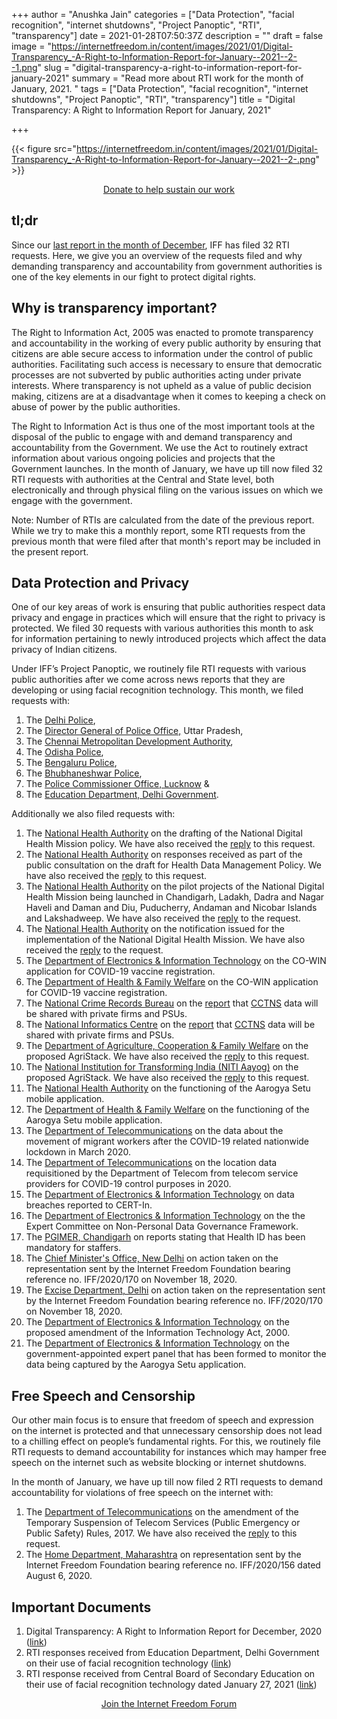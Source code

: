 +++
author = "Anushka Jain"
categories = ["Data Protection", "facial recognition", "internet shutdowns", "Project Panoptic", "RTI", "transparency"]
date = 2021-01-28T07:50:37Z
description = ""
draft = false
image = "https://internetfreedom.in/content/images/2021/01/Digital-Transparency_-A-Right-to-Information-Report-for-January--2021--2--1.png"
slug = "digital-transparency-a-right-to-information-report-for-january-2021"
summary = "Read more about RTI work for the month of January, 2021. "
tags = ["Data Protection", "facial recognition", "internet shutdowns", "Project Panoptic", "RTI", "transparency"]
title = "Digital Transparency: A Right to Information Report for January, 2021"

+++


{{< figure src="https://internetfreedom.in/content/images/2021/01/Digital-Transparency_-A-Right-to-Information-Report-for-January--2021--2-.png" >}}

<div style="text-align:center;">
    <a href="https://internetfreedom.in/donate/" class="button">Donate to help sustain our work</a>
</div>

## **tl;dr**

Since our [last report in the month of December](https://internetfreedom.in/iffs-right-to-information-report-for-december/), IFF has filed 32 RTI requests. Here, we give you an overview of the requests filed and why demanding transparency and accountability from government authorities is one of the key elements in our fight to protect digital rights.

## **Why is transparency important?**

The Right to Information Act, 2005 was enacted to promote transparency and accountability in the working of every public authority by ensuring that citizens are able secure access to information under the control of public authorities. Facilitating such access is necessary to ensure that democratic processes are not subverted by public authorities acting under private interests. Where transparency is not upheld as a value of public decision making, citizens are at a disadvantage when it comes to keeping a check on abuse of power by the public authorities.

The Right to Information Act is thus one of the most important tools at the disposal of the public to engage with and demand transparency and accountability from the Government. We use the Act to routinely extract information about various ongoing policies and projects that the Government launches. In the month of January, we have up till now filed 32 RTI requests with authorities at the Central and State level, both electronically and through physical filing on the various issues on which we engage with the government.

Note: Number of RTIs are calculated from the date of the previous report. While we try to make this a monthly report, some RTI requests from the previous month that were filed after that month's report may be included in the present report.

## **Data Protection and Privacy**

One of our key areas of work is ensuring that public authorities respect data privacy and engage in practices which will ensure that the right to privacy is protected. We filed 30 requests with various authorities this month to ask for information pertaining to newly introduced projects which affect the data privacy of Indian citizens.

Under IFF’s Project Panoptic, we routinely file RTI requests with various public authorities after we come across news reports that they are developing or using facial recognition technology. This month, we filed requests with:

1. The [Delhi Police](https://drive.google.com/file/d/1V_kZjMiMpyxhOgcXKwy3baWSCp1Rx1Em/view?usp=sharing),
2. The [Director General of Police Office,](https://drive.google.com/file/d/19dGKM2gX20yE06WU7apKz9-JkNMo4RJO/view?usp=sharing) Uttar Pradesh,
3. The [Chennai Metropolitan Development Authority](https://drive.google.com/file/d/1ZJ6IQVMdrHbkxuLAEY4FxpoLUZXAVtnG/view),
4. The [Odisha Police](https://drive.google.com/file/d/19O0lVS9cTb7Dgw-vdEIL4ij8zenUdPQe/view),
5. The [Bengaluru Police](https://drive.google.com/file/d/11EQw6ibB85J5GAl915xOJpbYRdiAPGgO/view),
6. The [Bhubhaneshwar Police](https://drive.google.com/file/d/1qJz1H9Dw1aNnOARtQWepeXfQs0mYgIJV/view),
7. The [Police Commissioner Office, Lucknow](https://drive.google.com/file/d/1CaBgRnffK1LRJeEXeyH3ClE5WsZWQdTl/view?usp=sharing) &
8. The [Education Department, Delhi Government](https://drive.google.com/file/d/1v7YNcGTbmCZwRf63ACWnFXWcMR2Yi9o1/view?usp=sharing).

Additionally we also filed requests with:

1. The [National Health Authority](https://drive.google.com/file/d/1oymyqTDGk1opMjfCzZib-aOhOGbdP18I/view?usp=sharing) on the drafting of the National Digital Health Mission policy. We have also received the [reply](https://drive.google.com/file/d/16i6qOC_08F-oVNDHLoNLsBMQudx-H2i_/view?usp=sharing) to this request.
2. The [National Health Authority](https://drive.google.com/file/d/15tq-9b0zwfUAuMkDGixup4CkGNO7cAbb/view?usp=sharing) on responses received as part of the public consultation on the draft for Health Data Management Policy. We have also received the [reply](https://drive.google.com/file/d/1VjRBB6PtV90SWUMrqIz6ahrCiW34LboE/view?usp=sharing) to this request.
3. The [National Health Authority](https://drive.google.com/file/d/1OSTQmKsfjVY2pUVNECs1rzpP2V3CkLy3/view?usp=sharing) on the pilot projects of the National Digital Health Mission being launched in Chandigarh, Ladakh, Dadra and Nagar Haveli and Daman and Diu, Puducherry, Andaman and Nicobar Islands and Lakshadweep. We have also received the [reply](https://drive.google.com/file/d/1MPt0oYuEmQdNdYje3dIpiq-MrH704037/view?usp=sharing) to the request.
4. The [National Health Authority](https://drive.google.com/file/d/1QM7FP1DfStoTSDeApqhwHFR8umdVePrf/view?usp=sharing) on the notification issued for the implementation of the National Digital Health Mission. We have also received the [reply](https://drive.google.com/file/d/1nl63mVOzFUlF-7L3gspwnOXTIxpis5q0/view?usp=sharing) to the request.
5. The [Department of Electronics & Information Technology](https://drive.google.com/file/d/1szrSXxslxrDBdCCx7rEJXMAAoqYhyjMR/view?usp=sharing) on the CO-WIN application for COVID-19 vaccine registration.
6. The [Department of Health & Family Welfare](https://drive.google.com/file/d/1wCUJv2CZYyzIq15j6Af1h6S_193O9e5m/view?usp=sharing) on the CO-WIN application for COVID-19 vaccine registration.
7. The [National Crime Records Bureau](https://drive.google.com/file/d/1HQjhKzJ4JVRP8tPBrvP_Iqq4VDJFnTyo/view?usp=sharing) on the [report](https://www.hindustantimes.com/india-news/pvt-firms-psus-set-to-get-access-to-crime-database/story-4JqLbe8qgtOuVSujVl3n9O.html) that [CCTNS](https://internetfreedom.in/watch-the-watchmen-part-3/) data will be shared with private firms and PSUs.
8. The [National Informatics Centre](https://drive.google.com/file/d/12pgVt-3HR5lRnQUmXe31JGtIf8NnJJ1x/view?usp=sharing) on the [report](https://www.hindustantimes.com/india-news/pvt-firms-psus-set-to-get-access-to-crime-database/story-4JqLbe8qgtOuVSujVl3n9O.html) that [CCTNS](https://internetfreedom.in/watch-the-watchmen-part-3/) data will be shared with private firms and PSUs.
9. The [Department of Agriculture, Cooperation & Family Welfare](https://drive.google.com/file/d/1cQE4dAhq_sPYdnDNlFijSBNrnpUIKprT/view?usp=sharing) on the proposed AgriStack. We have also received the [reply](https://drive.google.com/drive/folders/1K3YPgflFkOhINQVGvWuaQztg3-Q0syap?usp=sharing) to this request.
10. The [National Institution for Transforming India (NITI Aayog)](https://drive.google.com/file/d/1yVmqvbeqCTronSKWE4HETtsXuRRflvOz/view?usp=sharing) on the proposed AgriStack. We have also received the [reply](https://drive.google.com/file/d/1EeqgBthy_KdKeulw7moR0WDHA_ff7WGF/view?usp=sharing) to this request.
11. The [National Health Authority](https://drive.google.com/file/d/1ggBWhxQuAqVpL1zO85w5i63hr82ilv1x/view?usp=sharing) on the functioning of the Aarogya Setu mobile application.
12. The [Department of Health & Family Welfare](https://drive.google.com/file/d/1rO7TJGupfKPz_1dW87d3mihBZNnjcesy/view?usp=sharing) on the functioning of the Aarogya Setu mobile application.
13. The [Department of Telecommunications](https://drive.google.com/file/d/13hYxnqfyHlthW3Lyas1q4yYyxadV5Zkn/view?usp=sharing) on the data about the movement of migrant workers after the COVID-19 related nationwide lockdown in March 2020.
14. The [Department of Telecommunications](https://drive.google.com/file/d/1yr5gX-n3YpYfqQzoxpqsMD9YdGLfg8Mv/view?usp=sharing) on the location data requisitioned by the Department of Telecom from telecom service providers for COVID-19 control purposes in 2020.
15. The [Department of Electronics & Information Technology](https://drive.google.com/file/d/1YrQHsm6EUBVzcOE2jupQb3uvWtVd_WPB/view?usp=sharing) on data breaches reported to CERT-In.
16. The [Department of Electronics & Information Technology](https://drive.google.com/file/d/1qtjNi0WrVDAd3-y31kxfRmnT6IA48vTX/view?usp=sharing) on the the Expert Committee on Non-Personal Data Governance Framework.
17. The [PGIMER, Chandigarh](https://drive.google.com/file/d/1On4OSc1tXv_Zav7DrJyAweb784IAT6yt/view) on reports stating that Health ID has been mandatory for staffers.
18. The [Chief Minister's Office, New Delhi](https://drive.google.com/file/d/1ThepuNrEXcc4qi8_SQQ3Op8r2VKk2sex/view?usp=sharing) on action taken on the representation sent by the Internet Freedom Foundation bearing reference no. IFF/2020/170 on November 18, 2020.
19. The [Excise Department, Delhi](https://drive.google.com/file/d/1JTXQlK2i9unBp_8YDCPMCAMjEd2vQmXL/view?usp=sharing) on action taken on the representation sent by the Internet Freedom Foundation bearing reference no. IFF/2020/170 on November 18, 2020.
20. The [Department of Electronics & Information Technology](https://drive.google.com/file/d/1AbIaEvk_rzPBOLhDpNTseFGbopOClX6X/view?usp=sharing) on the proposed amendment of the Information Technology Act, 2000.
21. The [Department of Electronics & Information Technology](https://drive.google.com/file/d/1lP8VO8vFdxtUEu-3UUGDtRyyxY6kP6Di/view?usp=sharing) on the government-appointed expert panel that has been formed to monitor the data being captured by the Aarogya Setu application.

## Free Speech and Censorship

Our other main focus is to ensure that freedom of speech and expression on the internet is protected and that unnecessary censorship does not lead to a chilling effect on people’s fundamental rights. For this, we routinely file RTI requests to demand accountability for instances which may hamper free speech on the internet such as website blocking or internet shutdowns.

In the month of January, we have up till now filed 2 RTI requests to demand accountability for violations of free speech on the internet with:

1. The [Department of Telecommunications](https://drive.google.com/file/d/1gzZox-QNgpDtJLIVg6eqPBBXioMS6LoD/view?usp=sharing) on the amendment of the Temporary Suspension of Telecom Services (Public Emergency or Public Safety) Rules, 2017. We have also received the [reply](https://drive.google.com/file/d/1gzZox-QNgpDtJLIVg6eqPBBXioMS6LoD/view?usp=sharing) to this request.
2. The [Home Department, Maharashtra](https://drive.google.com/file/d/1rah_QIrV38U8YSiVy-kGVpkoct1cwqvU/view?usp=sharing) on representation sent by the Internet Freedom Foundation bearing reference no. IFF/2020/156 dated August 6, 2020.

## Important Documents

1. Digital Transparency: A Right to Information Report for December, 2020 ([link](https://internetfreedom.in/iffs-right-to-information-report-for-december/))
2. RTI responses received from Education Department, Delhi Government on their use of facial recognition technology ([link](https://twitter.com/internetfreedom/status/1351497228691464194))
3. RTI response received from Central Board of Secondary Education on their use of facial recognition technology dated January 27, 2021 ([link](https://drive.google.com/file/d/1KX65PWftIQlqs9YGJjjbaDFWpvea-p8L/view?usp=sharing))









<div style="text-align:center;">
    <a href="https://forum.internetfreedom.in/" class="button">Join the Internet Freedom Forum</a>
</div>



